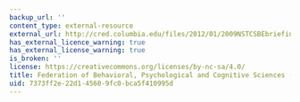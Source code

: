 ```yaml
---
backup_url: ''
content_type: external-resource
external_url: http://cred.columbia.edu/files/2012/01/2009NSTCSBEbriefing.pdf
has_external_licence_warning: true
has_external_license_warning: true
is_broken: ''
license: https://creativecommons.org/licenses/by-nc-sa/4.0/
title: Federation of Behavioral, Psychological and Cognitive Sciences (PDF)
uid: 7373ff2e-22d1-4560-9fc0-bca5f410995d
---
```

